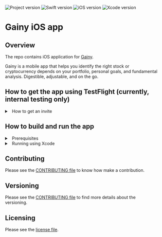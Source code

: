 ![Project version](https://img.shields.io/badge/version-0.1.2-brightgreen)
![Swift version](https://img.shields.io/static/v1?label=Swift&message=5.3&color=orange&logo=swift)
![iOS version](https://img.shields.io/static/v1?label=iOS&message=13.0&color=yellow&logo=apple)
![Xcode version](https://img.shields.io/static/v1?label=Xcode&message=12.4&color=blue&logo=xcode)

# Gainy iOS app

## Overview

The repo contains iOS application for [Gainy](https://www.gainy.app).

Gainy is a mobile app that helps you identify the right stock or cryptocurrency depends on your portfolio, personal goals, and fundamental analysis.
Digestible, adjustable, and on the go.

## How to get the app using TestFlight (currently, internal testing only)

<details>
<summary>&nbsp;&nbsp;How to get an invite</summary>
<p>

- Ask @dersim-davaod to invite you into AppStore Connect account (if you're not invited yet). You should provide a email associate with the Apple ID you're going to use;
- Wait for the invitation link into the TestFlight and then accept the invitation;
- Review https://testflight.apple.com to learn more about how to test the app (in case of any questions, direct them to @dersim-davaod)

</p>
</details>

## How to build and run the app

<details>
<summary>&nbsp;&nbsp;Prerequisites</summary>
<p>

- Install Xcode 12.4+ and Command Line tools;
- Make sure you have a configuration file to store API keys at  `Gainy/Gainy/Resources/Config.xcconfig`. If no, please create it. **WARNING: ** do not put this file under the VSC tracking!
- Obtain GraphQL API key. To get the data from the remote server and to make network requests, you must provide GraphQL API key. To obrain the key, follow the next steps:
  - Navigate to `GRAPHIQL` at [Heroku's API explorer](https://gainy-dev.herokuapp.com/console/api-explorer). If you need an access please contact @artem-vysotsky.
  - Next, in the `Request Headers` section find the `x-hasura-admin-secret-key` field, reveal its value and copy the value, you will need it later.
- (optionally) Obtain AppsFlyer dev key. If you want to allow sending in-app events, you should provide an AppsFlyer dev key to uniquely identify your account and the app.
  - Log into the AppsFlyer dashboard.
  - Navigate to `Configuration` > `App Settings`.
  - Copy the dev key, you will need it later.

- (optionally) Install [brew](https://brew.sh) package manager. It is required to run SwiftLint and SwiftFormat;
- (optionally) Install [SwiftLint](https://github.com/realm/SwiftLint) and [SwiftFormat](https://github.com/nicklockwood/SwiftFormat):
```bash
brew install swiftlint
brew install swiftformat 
```
- (optionally) iPhone device with iOS13.0+ installed (You can build and run the app using iOS simulator);

</p>
</details>

<details>
<summary>&nbsp;&nbsp;Running using Xcode</summary>
<p>

- Clone the project and navigate into the root dir;
- Provide API key required to get the data from the remote endpoint. Add the line `GRAPH_QL_API_KEY = API_KEY` into the `Gainy/Gainy/Resources/Config.xcconfig` file, replacing `API_KEY` with the GraphQL admin's secret you obtained at the previous steps;
- (optionally) Provide API key required to send in-app AppsFlyer events. Add the line `APPS_FLYER_DEV_KEY = DEV_KEY` into the `Gainy/Gainy/Resources/Config.xcconfig` file, replacing `DEV_KEY` with the AppsFlyer dev key you obtained at the previous steps;
- Open Xcode workspace at `Gainy.xcworkspace`;
- Choose `Gainy` scheme and select iOS simulator to run the app on;
- (optionally) Select device to run the app on (you might need a development certificate, let @dersim-davaod know if you need it);
- Build and run the app;

</p>
</details>

## Contributing

Please see the [CONTRIBUTING file](CONTRIBUTING.md) to know how make a contribution.

## Versioning

Please see the [CONTRIBUTING file](CONTRIBUTING.md#versioning) to find more details about the versioning.

## Licensing

Please see the [license file](LICENSE.md).
